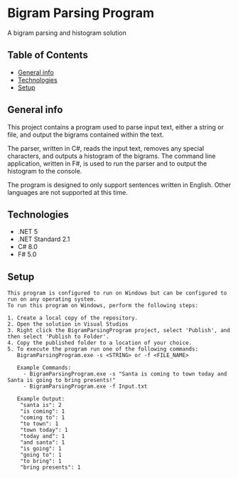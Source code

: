 # Bigram Parsing Program

A bigram parsing and histogram solution

## Table of Contents
* [General info](#general-info)
* [Technologies](#technologies)
* [Setup](#setup)

## General info
This project contains a program used to parse input text, either a string or file, and output the bigrams contained within the text.

The parser, written in C#, reads the input text, removes any special characters, and outputs a histogram of the bigrams.
The command line application, written in F#, is used to run the parser and to output the histogram to the console.

The program is designed to only support sentences written in English.  Other languages are not supported at this time.

## Technologies
- .NET 5
- .NET Standard 2.1
- C# 8.0
- F# 5.0

## Setup
```
This program is configured to run on Windows but can be configured to run on any operating system.
To run this program on Windows, perform the following steps:

1. Create a local copy of the repository.
2. Open the solution in Visual Studios
3. Right click the BigramParsingProgram project, select 'Publish', and then select 'Publish to Folder'.
4. Copy the published folder to a location of your choice.
5. To execute the program run one of the following commands:
   BigramParsingProgram.exe -s <STRING> or -f <FILE_NAME>

   Example Commands:
     - BigramParsingProgram.exe -s "Santa is coming to town today and Santa is going to bring presents!"
     - BigramParsingProgram.exe -f Input.txt

   Example Output:
    "santa is": 2
    "is coming": 1
    "coming to": 1
    "to town": 1
    "town today": 1
    "today and": 1
    "and santa": 1
    "is going": 1
    "going to": 1
    "to bring": 1
    "bring presents": 1
```
